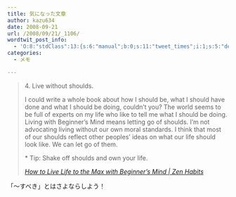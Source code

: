 ```yaml
---
title: 気になった文章
author: kazu634
date: 2008-09-21
url: /2008/09/21/_1106/
wordtwit_post_info:
  - 'O:8:"stdClass":13:{s:6:"manual";b:0;s:11:"tweet_times";i:1;s:5:"delay";i:0;s:7:"enabled";i:1;s:10:"separation";s:2:"60";s:7:"version";s:3:"3.7";s:14:"tweet_template";b:0;s:6:"status";i:2;s:6:"result";a:0:{}s:13:"tweet_counter";i:2;s:13:"tweet_log_ids";a:1:{i:0;i:4285;}s:9:"hash_tags";a:0:{}s:8:"accounts";a:1:{i:0;s:7:"kazu634";}}'
categories:
  - メモ

---
```

<div class="section">
<blockquote title="How to Live Life to the Max with Beginner’s Mind | Zen Habits" cite="http://zenhabits.net/2008/09/how-to-live-life-to-the-max-with-beginners-mind/">
<p>
      4. Live without shoulds.
</p>
    
<p>
      I could write a whole book about how I should be, what I should have done and what I should be doing, couldn’t you? The world seems to be full of experts on my life who like to tell me what I should be doing. Living with Beginner’s Mind means letting go of shoulds. I’m not advocating living without our own moral standards. I think that most of our shoulds reflect other peoples’ ideas on what our life should look like. We can let go of them.
</p>
    
<p>
      * Tip: Shake off shoulds and own your life.
</p>
    
<p>
<cite><a href="http://zenhabits.net/2008/09/how-to-live-life-to-the-max-with-beginners-mind/" onclick="__gaTracker('send', 'event', 'outbound-article', 'http://zenhabits.net/2008/09/how-to-live-life-to-the-max-with-beginners-mind/', 'How to Live Life to the Max with Beginner’s Mind | Zen Habits');" target="_blank">How to Live Life to the Max with Beginner’s Mind | Zen Habits</a></cite>
</p>
</blockquote>
  
<p>
    「～すべき」とはさよならしよう！
</p>
</div>